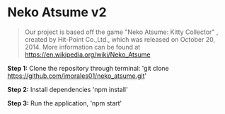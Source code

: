 # Neko Atsume v2

> Our project is based off the game "Neko Atsume: Kitty Collector" , created by Hit-Point Co.,Ltd., which was released on October 20, 2014. More information can be found at https://en.wikipedia.org/wiki/Neko_Atsume

**Step 1:** Clone the repository through terminal: 'git clone https://github.com/imorales01/neko_atsume.git'

**Step 2:** Install dependencies 'npm install'

**Step 3:** Run the application, 'npm start'
